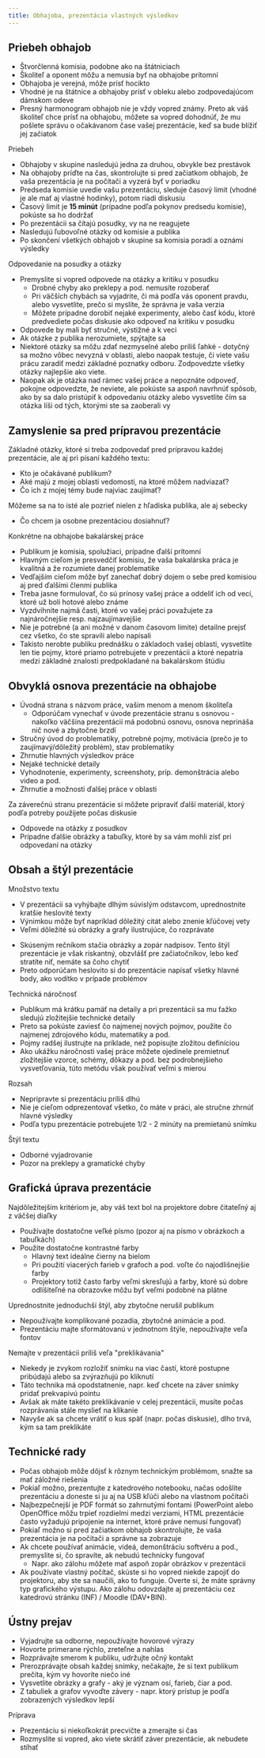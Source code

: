 ```yaml
---
title: Obhajoba, prezentácia vlastných výsledkov
---
```


## Priebeh obhajob

  - Štvorčlenná komisia, podobne ako na štátniciach
  - Školiteľ a oponent môžu a nemusia byť na obhajobe prítomní
  - Obhajoba je verejná, môže prísť hocikto
  - Vhodné je na štátnice a obhajoby prísť v obleku alebo zodpovedajúcom
    dámskom odeve
  - Presný harmonogram obhajob nie je vždy vopred známy. Preto ak váš
    školiteľ chce prísť na obhajobu, môžete sa vopred dohodnúť, že mu
    pošlete správu o očakávanom čase vašej prezentácie, keď sa bude
    blížiť jej začiatok

Priebeh

  - Obhajoby v skupine nasledujú jedna za druhou, obvykle bez prestávok
  - Na obhajoby príďte na čas, skontrolujte si pred začiatkom obhajob,
    že vaša prezentácia je na počítači a vyzerá byť v poriadku
  - Predseda komisie uvedie vašu prezentáciu, sleduje časový limit
    (vhodné je ale mať aj vlastné hodinky), potom riadi diskusiu
  - Časový limit je **15 minút** (prípadne podľa pokynov predsedu
    komisie), pokúste sa ho dodržať
  - Po prezentácii sa čítajú posudky, vy na ne reagujete
  - Nasledujú ľubovoľné otázky od komisie a publika
  - Po skončení všetkých obhajob v skupine sa komisia poradí a oznámi
    výsledky

Odpovedanie na posudky a otázky

  - Premyslite si vopred odpovede na otázky a kritiku v posudku
      - Drobné chyby ako preklepy a pod. nemusíte rozoberať
      - Pri väčších chybách sa vyjadrite, či má podľa vás oponent
        pravdu, alebo vysvetlite, prečo si myslíte, že správna je vaša
        verzia
      - Môžete prípadne dorobiť nejaké experimenty, alebo časť kódu,
        ktoré predvediete počas diskusie ako odpoveď na kritiku v
        posudku
  - Odpovede by mali byť stručné, výstižné a k veci
  - Ak otázke z publika nerozumiete, spýtajte sa
  - Niektoré otázky sa môžu zdať nezmyselné alebo príliš ľahké - dotyčný
    sa možno vôbec nevyzná v oblasti, alebo naopak testuje, či viete
    vašu prácu zaradiť medzi základné poznatky odboru. Zodpovedzte
    všetky otázky najlepšie ako viete.
  - Naopak ak je otázka nad rámec vašej práce a nepoznáte odpoveď,
    pokojne odpovedzte, že neviete, ale pokúste sa aspoň navrhnúť
    spôsob, ako by sa dalo pristúpiť k odpovedaniu otázky alebo
    vysvetlite čím sa otázka líši od tých, ktorými ste sa zaoberali vy

## Zamyslenie sa pred prípravou prezentácie

Základné otázky, ktoré si treba zodpovedať pred prípravou každej
prezentácie, ale aj pri písaní každého textu:

  - Kto je očakávané publikum?
  - Aké majú z mojej oblasti vedomosti, na ktoré môžem nadviazať?
  - Čo ich z mojej témy bude najviac zaujímať?

Môžeme sa na to isté ale pozrieť nielen z hľadiska publika, ale aj
sebecky

  - Čo chcem ja osobne prezentáciou dosiahnuť?

Konkrétne na obhajobe bakalárskej práce

  - Publikum je komisia, spolužiaci, prípadne ďalší prítomní
  - Hlavným cieľom je presvedčiť komisiu, že vaša bakalárska práca je
    kvalitná a že rozumiete danej problematike
  - Vedľajším cieľom môže byť zanechať dobrý dojem o sebe pred komisiou
    aj pred ďalšími členmi publika
  - Treba jasne formulovať, čo sú prínosy vašej práce a oddeliť ich od
    vecí, ktoré už boli hotové alebo známe
  - Vyzdvihnite najmä časti, ktoré vo vašej práci považujete za
    najnáročnejšie resp. najzaujímavejšie
  - Nie je potrebné (a ani možné v danom časovom limite) detailne prejsť
    cez všetko, čo ste spravili alebo napísali
  - Takisto nerobte publiku prednášku o základoch vašej oblasti,
    vysvetlite len tie pojmy, ktoré priamo potrebujete v prezentácii a
    ktoré nepatria medzi základné znalosti predpokladané na bakalárskom
    štúdiu

## Obvyklá osnova prezentácie na obhajobe

  - Úvodná strana s názvom práce, vašim menom a menom školiteľa
      - Odporúčam vynechať v úvode prezentácie stranu s osnovou -
        nakoľko väčšina prezentácií má podobnú osnovu, osnova neprináša
        nič nové a zbytočne brzdí
  - Stručný úvod do problematiky, potrebné pojmy, motivácia (prečo je to
    zaujímavý/dôležitý problém), stav problematiky
  - Zhrnutie hlavných výsledkov práce
  - Nejaké technické detaily
  - Vyhodnotenie, experimenty, screenshoty, príp. demonštrácia alebo
    video a pod.
  - Zhrnutie a možnosti ďalšej práce v oblasti

Za záverečnú stranu prezentácie si môžete pripraviť ďalší materiál,
ktorý podľa potreby použijete počas diskusie

  - Odpovede na otázky z posudkov
  - Prípadne ďalšie obrázky a tabuľky, ktoré by sa vám mohli zísť pri
    odpovedaní na otázky

## Obsah a štýl prezentácie

Množstvo textu

  - V prezentácii sa vyhýbajte dlhým súvislým odstavcom, uprednostnite
    kratšie heslovité texty
  - Výnimkou môže byť napríklad dôležitý citát alebo znenie kľúčovej
    vety
  - Veľmi dôležité sú obrázky a grafy ilustrujúce, čo rozprávate

<!-- end list -->

  - Skúseným rečníkom stačia obrázky a zopár nadpisov. Tento štýl
    prezentácie je však riskantný, obzvlášť pre začiatočníkov, lebo keď
    stratíte niť, nemáte sa čoho chytiť
  - Preto odporúčam heslovito si do prezentácie napísať všetky hlavné
    body, ako vodítko v prípade problémov

Technická náročnosť

  - Publikum má krátku pamäť na detaily a pri prezentácii sa mu ťažko
    sledujú zložitejšie technické detaily
  - Preto sa pokúste zaviesť čo najmenej nových pojmov, použite čo
    najmenej zdrojového kódu, matematiky a pod.
  - Pojmy radšej ilustrujte na príklade, než popisujte zložitou
    definíciou
  - Ako ukážku náročnosti vašej práce môžete ojedinele premietnuť
    zložitejšie vzorce, schémy, dôkazy a pod. bez podrobnejšieho
    vysvetľovania, túto metódu však používať veľmi s mierou

Rozsah

  - Nepripravte si prezentáciu príliš dlhú
  - Nie je cieľom odprezentovať všetko, čo máte v práci, ale stručne
    zhrnúť hlavné výsledky
  - Podľa typu prezentácie potrebujete 1/2 - 2 minúty na premietanú
    snímku

Štýl textu

  - Odborné vyjadrovanie
  - Pozor na preklepy a gramatické chyby

## Grafická úprava prezentácie

Najdôležitejším kritériom je, aby váš text bol na projektore dobre
čitateľný aj z väčšej diaľky

  - Používajte dostatočne veľké písmo (pozor aj na písmo v obrázkoch a
    tabuľkách)
  - Použite dostatočne kontrastné farby
      - Hlavný text ideálne čierny na bielom
      - Pri použití viacerých farieb v grafoch a pod. voľte čo
        najodlišnejšie farby
      - Projektory totiž často farby veľmi skresľujú a farby, ktoré sú
        dobre odlíšiteľné na obrazovke môžu byť veľmi podobné na plátne

Uprednostnite jednoduchší štýl, aby zbytočne nerušil publikum

  - Nepoužívajte komplikované pozadia, zbytočné animácie a pod.
  - Prezentáciu majte sformátovanú v jednotnom štýle, nepoužívajte veľa
    fontov

Nemajte v prezentácii príliš veľa "preklikávania"

  - Niekedy je zvykom rozložiť snímku na viac častí, ktoré postupne
    pribúdajú alebo sa zvýrazňujú po kliknutí
  - Táto technika má opodstatnenie, napr. keď chcete na záver snímky
    pridať prekvapivú pointu
  - Avšak ak máte takéto preklikávanie v celej prezentácii, musíte počas
    rozprávania stále myslieť na klikanie
  - Navyše ak sa chcete vrátiť o kus späť (napr. počas diskusie), dlho
    trvá, kým sa tam preklikáte

## Technické rady

  - Počas obhajob môže dôjsť k rôznym technickým problémom, snažte sa
    mať záložné riešenia
  - Pokiaľ možno, prezentujte z katedrového notebooku, načas odošlite
    prezentáciu a doneste si ju aj na USB kľúči alebo na vlastnom
    počítači
  - Najbezpečnejší je PDF formát so zahrnutými fontami (PowerPoint alebo
    OpenOffice môžu trpieť rozdielmi medzi verziami, HTML prezentácie
    často vyžadujú pripojenie na internet, ktoré práve nemusí fungovať)
  - Pokiaľ možno si pred začiatkom obhajob skontrolujte, že vaša
    prezentácia je na počítači a správne sa zobrazuje
  - Ak chcete používať animácie, videá, demonštráciu softvéru a pod.,
    premyslite si, čo spravíte, ak nebudú technicky fungovať
      - Napr. ako zálohu môžete mať aspoň zopár obrázkov v prezentácii
  - Ak používate vlastný počítač, skúste si ho vopred niekde zapojiť do
    projektoru, aby ste sa naučili, ako to funguje. Overte si, že máte
    správny typ grafického výstupu. Ako zálohu odovzdajte aj prezentáciu
    cez katedrovú stránku (INF) / Moodle (DAV+BIN).

## Ústny prejav

  - Vyjadrujte sa odborne, nepoužívajte hovorové výrazy
  - Hovorte primerane rýchlo, zreteľne a nahlas
  - Rozprávajte smerom k publiku, udržujte očný kontakt
  - Prerozprávajte obsah každej snímky, nečakajte, že si text publikum
    prečíta, kým vy hovoríte niečo iné
  - Vysvetlite obrázky a grafy - aký je význam osí, farieb, čiar a pod.
  - Z tabuliek a grafov vyvoďte závery - napr. ktorý prístup je podľa
    zobrazených výsledkov lepší

Príprava

  - Prezentáciu si niekoľkokrát precvičte a zmerajte si čas
  - Rozmyslite si vopred, ako viete skrátiť záver prezentácie, ak
    nebudete stíhať

